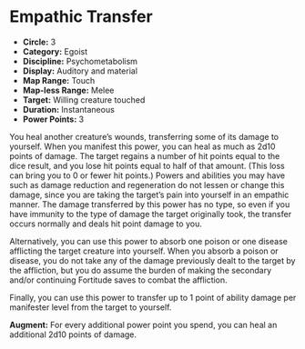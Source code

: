 # Empathic Transfer

- **Circle:** 3
- **Category:** Egoist
- **Discipline:** Psychometabolism
- **Display:** Auditory and material
- **Map Range:** Touch
- **Map-less Range:** Melee
- **Target:** Willing creature touched
- **Duration:** Instantaneous
- **Power Points:** 3

You heal another creature’s wounds, transferring some of its damage to yourself. When you manifest this power, you can heal as much as 2d10 points of damage. The target regains a number of hit points equal to the dice result, and you lose hit points equal to half of that amount. (This loss can bring you to 0 or fewer hit points.) Powers and abilities you may have such as damage reduction and regeneration do not lessen or change this damage, since you are taking the target’s pain into yourself in an empathic manner. The damage transferred by this power has no type, so even if you have immunity to the type of damage the target originally took, the transfer occurs normally and deals hit point damage to you.

Alternatively, you can use this power to absorb one poison or one disease afflicting the target creature into yourself. When you absorb a poison or disease, you do not take any of the damage previously dealt to the target by the affliction, but you do assume the burden of making the secondary and/or continuing Fortitude saves to combat the affliction.

Finally, you can use this power to transfer up to 1 point of ability damage per manifester level from the target to yourself.

**Augment:** For every additional power point you spend, you can heal an additional 2d10 points of damage.
